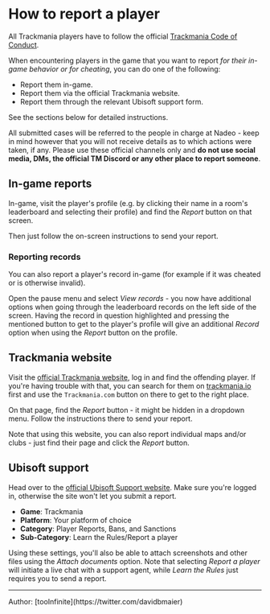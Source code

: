 # How to report a player

All Trackmania players have to follow the official [Trackmania Code of Conduct](https://discussions.ubisoft.com/topic/129161/trackmania-code-of-conduct).

When encountering players in the game that you want to report *for their in-game behavior or for cheating*, you can do one of the following:

- Report them in-game.
- Report them via the official Trackmania website.
- Report them through the relevant Ubisoft support form.

See the sections below for detailed instructions.

All submitted cases will be referred to the people in charge at Nadeo - keep in mind however that you will not receive details as to which actions were taken, if any.
Please use these official channels only and **do not use social media, DMs, the official TM Discord or any other place to report someone**.

## In-game reports

In-game, visit the player's profile (e.g. by clicking their name in a room's leaderboard and selecting their profile) and find the *Report* button on that screen.

Then just follow the on-screen instructions to send your report.

### Reporting records

You can also report a player's record in-game (for example if it was cheated or is otherwise invalid).

Open the pause menu and select *View records* - you now have additional options when going through the leaderboard records on the left side of the screen. Having the record in question highlighted and pressing the mentioned button to get to the player's profile will give an additional *Record* option when using the *Report* button on the profile.

## Trackmania website

Visit the [official Trackmania website](https://www.trackmania.com), log in and find the offending player.
If you're having trouble with that, you can search for them on [trackmania.io](https://trackmania.io) first and use the `Trackmania.com` button on there to get to the right place.

On that page, find the *Report* button - it might be hidden in a dropdown menu. Follow the instructions there to send your report.

Note that using this website, you can also report individual maps and/or clubs - just find their page and click the *Report* button.

## Ubisoft support

Head over to the [official Ubisoft Support website](https://www.ubisoft.com/en-gb/help/contact). Make sure you're logged in, otherwise the site won't let you submit a report.

- **Game**: Trackmania
- **Platform**: Your platform of choice
- **Category**: Player Reports, Bans, and Sanctions
- **Sub-Category**: Learn the Rules/Report a player

Using these settings, you'll also be able to attach screenshots and other files using the *Attach documents* option.
Note that selecting *Report a player* will initiate a live chat with a support agent, while *Learn the Rules* just requires you to send a report.

<hr>
Author: [tooInfinite](https://twitter.com/davidbmaier)
